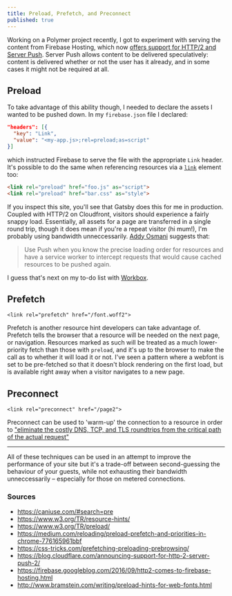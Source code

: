 ```yaml
---
title: Preload, Prefetch, and Preconnect
published: true
---
```


Working on a Polymer project recently, I got to experiment with serving the content from Firebase Hosting, which now [offers support for HTTP/2 and Server Push](https://firebase.googleblog.com/2016/09/http2-comes-to-firebase-hosting.html). Server Push allows content to be delivered speculatively: content is delivered whether or not the user has it already, and in some cases it might not be required at all.

## Preload

To take advantage of this ability though, I needed to declare the assets I wanted to be pushed down. In my `firebase.json` file I declared:

```json
"headers": [{
  "key": "Link",
  "value": "<my-app.js>;rel=preload;as=script"
}]
```
which instructed Firebase to serve the file with the appropriate `Link` header. It's possible to do the same when referencing resources via a [`link`](https://html.spec.whatwg.org/multipage/links.html#external-resource-link) element too:

```html
<link rel="preload" href="foo.js" as="script">
<link rel="preload" href="bar.css" as="style">
```

If you inspect this site, you'll see that Gatsby does this for me in production. Coupled with HTTP/2 on Cloudfront, visitors should experience a fairly snappy load. Essentially, all assets for a page are transferred in a single round trip, though it does mean if you're a repeat visitor (hi mum!), I'm probably using bandwidth unneccessarily. [Addy Osmani](https://medium.com/reloading/preload-prefetch-and-priorities-in-chrome-776165961bbf) suggests that:

> Use Push when you know the precise loading order for resources and have a service worker to intercept requests that would cause cached resources to be pushed again.

I guess that's next on my to-do list with [Workbox](https://github.com/GoogleChrome/workbox).

## Prefetch
`<link rel="prefetch" href="/font.woff2">`

Prefetch is another resource hint developers can take advantage of. Prefetch tells the browser that a resource will be needed on the next page, or navigation. Resources marked as such will be treated as a much lower-priority fetch than those with `preload`, and it's up to the browser to make the call as to whether it will load it or not. I've seen a pattern where a webfont is set to be pre-fetched so that it doesn't block rendering on the first load, but is available right away when a visitor navigates to a new page.

## Preconnect
`<link rel="preconnect" href="/page2">`

Preconnect can be used to 'warm-up' the connection to a resource in order to ["eliminate the costly DNS, TCP, and TLS roundtrips from the critical path of the actual request"](https://www.igvita.com/2015/08/17/eliminating-roundtrips-with-preconnect/)

---

All of these techniques can be used in an attempt to improve the performance of your site but it's a trade-off between second-guessing the behaviour of your guests, while not exhausting their bandwidth unneccessarily – especially for those on metered connections.

### Sources

- https://caniuse.com/#search=pre
- https://www.w3.org/TR/resource-hints/
- https://www.w3.org/TR/preload/
- https://medium.com/reloading/preload-prefetch-and-priorities-in-chrome-776165961bbf
- https://css-tricks.com/prefetching-preloading-prebrowsing/
- https://blog.cloudflare.com/announcing-support-for-http-2-server-push-2/
- https://firebase.googleblog.com/2016/09/http2-comes-to-firebase-hosting.html
- http://www.bramstein.com/writing/preload-hints-for-web-fonts.html
